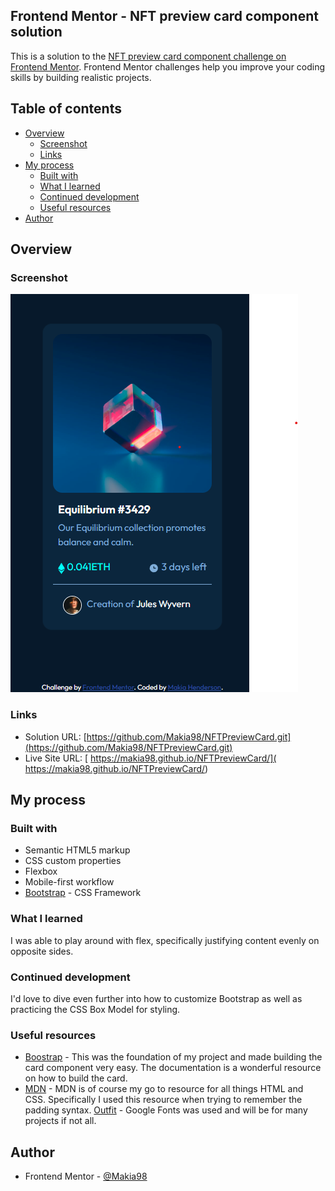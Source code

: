 ## Frontend Mentor - NFT preview card component solution

This is a solution to the [NFT preview card component challenge on Frontend Mentor](https://www.frontendmentor.io/challenges/nft-preview-card-component-SbdUL_w0U). Frontend Mentor challenges help you improve your coding skills by building realistic projects. 

## Table of contents

- [Overview](#overview)
  - [Screenshot](#screenshot)
  - [Links](#links)
- [My process](#my-process)
  - [Built with](#built-with)
  - [What I learned](#what-i-learned)
  - [Continued development](#continued-development)
  - [Useful resources](#useful-resources)
- [Author](#author)

## Overview

### Screenshot

![](./nftscreenshot.png)

### Links

- Solution URL: [https://github.com/Makia98/NFTPreviewCard.git](https://github.com/Makia98/NFTPreviewCard.git)
- Live Site URL: [ https://makia98.github.io/NFTPreviewCard/]( https://makia98.github.io/NFTPreviewCard/)

## My process

### Built with

- Semantic HTML5 markup
- CSS custom properties
- Flexbox
- Mobile-first workflow
- [Bootstrap](https://getbootstrap.com/) - CSS Framework

### What I learned

I was able to play around with flex, specifically justifying content evenly on opposite sides. 

### Continued development

I'd love to dive even further into how to customize Bootstrap as well as practicing the CSS Box Model for styling.

### Useful resources

- [Boostrap](https://getbootstrap.com/docs/5.2/components/card/) - This was the foundation of my project and made building the card component very easy. The documentation is a wonderful resource on how to build the card.
- [MDN](https://developer.mozilla.org/en-US/docs/Web/CSS/padding) - MDN is of course my go to resource for all things HTML and CSS. Specifically I used this resource when trying to remember the padding syntax.
[Outfit](https://fonts.google.com/specimen/Outfit) - Google Fonts was used and will be for many projects if not all.

## Author
- Frontend Mentor - [@Makia98](https://www.frontendmentor.io/profile/Makia98)

